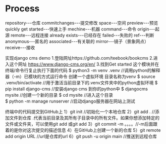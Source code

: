 # Process
repository---仓库  commitchanges---提交修改    space---空间     preview---预览    quickly get started---快速上手    mechine---机器   command---命令      origin---起源   remote---远程连接    already exists---已经存在      failed---失败的     ref---判断
anonymous---匿名的    associated---有关联的   mirror---镜子（景象网点）   receive---接收



实现django cms demo
1.登陆网址https://github.com/teebook/bookcms
2.进入这个网址 https://www.django-cms.org/en/
3.找到Get started 这个模块并在终端/命令行复止执行下面的代码
$ python3 -m venv .venv         //调用python的解释器（-m）已模块的方式运行命令 创建一个虚拟环境 目录名称为venv
$ source .venv/bin/activate     //用于激活当前目录下的.venv文件夹中的python虚拟环境
$ pip install django-cms        //安装django cms 到你的python中
$ djangocms mysite              //创建一个新的目录
$ cd mysite                     //进入这个目录  
$ python -m manage runserver    //启动django服务器在网站上测试















终端中的代码提交到GitHub上
1）git init //初始化一个本地仓库
2）git add . //添加文件到仓库  .代表当前目录及其所有子目录中的所有文件。如果你想添加特定的文件或文件夹，可以使用git add <file>或git add <folder>
3）git commit -m 。。。。//-m后面跟着的是你对这次提交的描述信息
4）在GitHub上创建一个新的仓库
5）git remote add origin URL //url是仓库的url
6）git push -u origin main //推送到远程仓库
